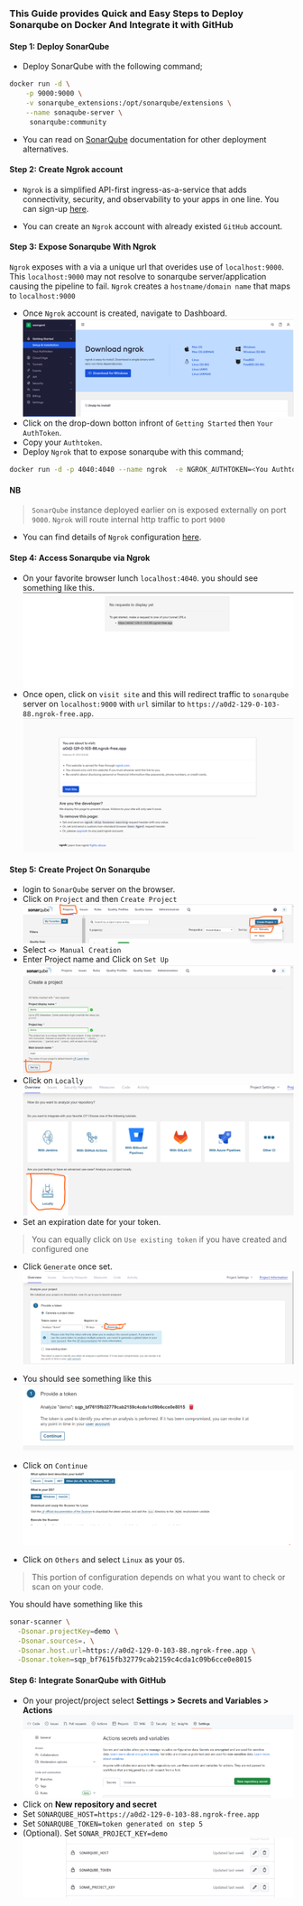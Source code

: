 ###  This Guide provides Quick and Easy Steps to Deploy Sonarqube on Docker And Integrate it with GitHub

#### **Step 1: Deploy SonarQube**

- Deploy SonarQube with the following command;

```bash
docker run -d \
    -p 9000:9000 \
    -v sonarqube_extensions:/opt/sonarqube/extensions \
    --name sonaqube-server \
     sonarqube:community
```

- You can read on [SonarQube](https://docs.sonarqube.org/9.6/setup-and-upgrade/install-the-server) documentation for other deployment alternatives.

#### **Step 2: Create Ngrok account**

- `Ngrok` is a simplified API-first ingress-as-a-service that adds connectivity, security, and observability to your apps in one line. You can sign-up [here](https://ngrok.com/).

- You can create an `Ngrok` account with already existed `GitHub` account. 

#### **Step 3: Expose Sonarqube With Ngrok**

`Ngrok` exposes with a via a unique url that overides use of `localhost:9000`. This `localhost:9000` may not resolve to sonarqube server/application causing the pipeline to fail. `Ngrok` creates a `hostname/domain name` that maps to `localhost:9000`

- Once `Ngrok` account is created, navigate to Dashboard.
![Ngrok dashboard](./images/ngrok-dasboard.png)
- Click on the  drop-down botton infront of `Getting Started` then `Your AuthToken`.
- Copy your `Authtoken`.
- Deploy `Ngrok` that to expose sonarqube with this command;

```bash
docker run -d -p 4040:4040 --name ngrok  -e NGROK_AUTHTOKEN=<You Authtoken here> ngrok/ngrok:latest http host.docker.internal:9000
```

#### NB

> `SonarQube` instance deployed earlier on is exposed externally on port `9000`. `Ngrok` will route internal http traffic to port `9000`

- You can find details of `Ngrok` configuration [here](https://ngrok.com/docs/using-ngrok-with/docker/).

#### **Step 4: Access Sonarqube via Ngrok**

- On your favorite browser lunch `localhost:4040`. you should see something like this.
![Ngrok Landing](./images/ngrok-landing.png)
- Once open, click on `visit site` and this will redirect traffic to `sonarqube` server on `localhost:9000` with `url` similar to `https://a0d2-129-0-103-88.ngrok-free.app`.
![Sonarqube server](./images/visit.png)

#### **Step 5: Create Project On Sonarqube**

- login to `SonarQube` server on the browser. 
- Click on `Project` and then `Create Project`
![Sonar project](./images/create-sonar-project.png)
- Select `<> Manual Creation`
- Enter Project name and Click on `Set Up`
![Set project](./images/sonar-proj-setup.png)
- Click on `Locally`
![local Set up](./images/manual-set-up.png)
- Set an expiration date for your token. 
 > You can equally click on `Use existing token` if you have created and configured one
- Click `Generate` once set.
![generate token](./images/generate-token.png)
- You should see something like this
![token](./images/sonar-token.png)
- Click on `Continue`
![Analyzer](./images/analyze.png)

- Click on `Others` and select `Linux` as your `OS`.

> This portion of configuration depends on what you want to check or scan on your code. 

You should have something like this
```bash
sonar-scanner \
  -Dsonar.projectKey=demo \
  -Dsonar.sources=. \
  -Dsonar.host.url=https://a0d2-129-0-103-88.ngrok-free.app \
  -Dsonar.token=sqp_bf7615fb32779cab2159c4cda1c09b6cce0e8015
```

#### **Step 6: Integrate SonarQube with GitHub**

 - On your project/project select **Settings > Secrets and Variables > Actions**
 ![GitHuB](./images/github-inte.png)
 - Click on **New repository and secret** 
 - Set `SONARQUBE_HOST=https://a0d2-129-0-103-88.ngrok-free.app`
 - Set `SONARQUBE_TOKEN=token generated on step 5`
 - (Optional). Set `SONAR_PROJECT_KEY=demo`
 ![Sonar-cred](./images/sonar-cred.png)